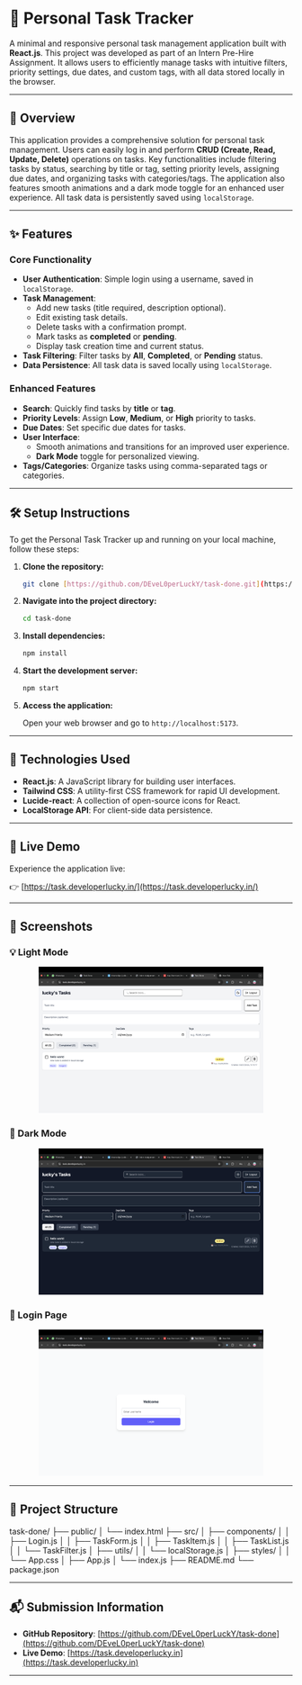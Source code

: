 # 📝 Personal Task Tracker

A minimal and responsive personal task management application built with **React.js**. This project was developed as part of an Intern Pre-Hire Assignment. It allows users to efficiently manage tasks with intuitive filters, priority settings, due dates, and custom tags, with all data stored locally in the browser.

---

## 📖 Overview

This application provides a comprehensive solution for personal task management. Users can easily log in and perform **CRUD (Create, Read, Update, Delete)** operations on tasks. Key functionalities include filtering tasks by status, searching by title or tag, setting priority levels, assigning due dates, and organizing tasks with categories/tags. The application also features smooth animations and a dark mode toggle for an enhanced user experience. All task data is persistently saved using `localStorage`.

---

## ✨ Features

### Core Functionality

* **User Authentication**: Simple login using a username, saved in `localStorage`.
* **Task Management**:
    * Add new tasks (title required, description optional).
    * Edit existing task details.
    * Delete tasks with a confirmation prompt.
    * Mark tasks as **completed** or **pending**.
    * Display task creation time and current status.
* **Task Filtering**: Filter tasks by **All**, **Completed**, or **Pending** status.
* **Data Persistence**: All task data is saved locally using `localStorage`.

### Enhanced Features

* **Search**: Quickly find tasks by **title** or **tag**.
* **Priority Levels**: Assign **Low**, **Medium**, or **High** priority to tasks.
* **Due Dates**: Set specific due dates for tasks.
* **User Interface**:
    * Smooth animations and transitions for an improved user experience.
    * **Dark Mode** toggle for personalized viewing.
* **Tags/Categories**: Organize tasks using comma-separated tags or categories.

---

## 🛠 Setup Instructions

To get the Personal Task Tracker up and running on your local machine, follow these steps:

1.  **Clone the repository:**

    ```bash
    git clone [https://github.com/DEveL0perLuckY/task-done.git](https://github.com/DEveL0perLuckY/task-done.git)
    ```

2.  **Navigate into the project directory:**

    ```bash
    cd task-done
    ```

3.  **Install dependencies:**

    ```bash
    npm install
    ```

4.  **Start the development server:**

    ```bash
    npm start
    ```

5.  **Access the application:**

    Open your web browser and go to `http://localhost:5173`.

---

## 🚀 Technologies Used

* **React.js**: A JavaScript library for building user interfaces.
* **Tailwind CSS**: A utility-first CSS framework for rapid UI development.
* **Lucide-react**: A collection of open-source icons for React.
* **LocalStorage API**: For client-side data persistence.

---

## 🔗 Live Demo

Experience the application live:

👉 [https://task.developerlucky.in/](https://task.developerlucky.in/)

---

## 📸 Screenshots

### 💡 Light Mode

<p align="center">
  <img src="https://github.com/DEveL0perLuckY/task-done/blob/main/light.png?raw=true" width="400" alt="Personal Task Tracker Light Mode Screenshot" />
</p>

### 🌙 Dark Mode

<p align="center">
  <img src="https://github.com/DEveL0perLuckY/task-done/blob/main/dark.png?raw=true" width="400" alt="Personal Task Tracker Dark Mode Screenshot" />
</p>

### 🔐 Login Page

<p align="center">
  <img src="https://github.com/DEveL0perLuckY/task-done/blob/main/login.png?raw=true" width="400" alt="Personal Task Tracker Login Page Screenshot" />
</p>

---

## 📁 Project Structure
task-done/
├── public/
│   └── index.html
├── src/
│   ├── components/
│   │   ├── Login.js
│   │   ├── TaskForm.js
│   │   ├── TaskItem.js
│   │   ├── TaskList.js
│   │   └── TaskFilter.js
│   ├── utils/
│   │   └── localStorage.js
│   ├── styles/
│   │   └── App.css
│   ├── App.js
│   └── index.js
├── README.md
└── package.json


---

## 📬 Submission Information

* **GitHub Repository**: [https://github.com/DEveL0perLuckY/task-done](https://github.com/DEveL0perLuckY/task-done)
* **Live Demo**: [https://task.developerlucky.in](https://task.developerlucky.in)

---